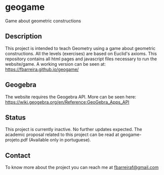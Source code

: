 # geogame
Game about geometric constructions

## Description
This project is intended to teach Geometry using a game about geometric constructions. All the levels (exercises) are based on Euclid's axioms. This repository contains all html pages and javascript files necessary to run the website/game. A working version can be seen at: https://fbarreira.github.io/geogame/

## Geogebra
The website requires the Geogebra API. More can be seen here: https://wiki.geogebra.org/en/Reference:GeoGebra_Apps_API

## Status
This project is currently inactive. No further updates expected. The academic proposal related to this project can be read at geogame-projeto.pdf (Available only in portuguese).

## Contact
To know more about the project you can reach me at fbarreiraf@gmail.com
